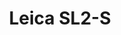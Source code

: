 ---
description: Leica SL2-S is a versatile full-frame mirrorless camera known for its robust build, excellent low-light performance, and advanced video capabilities.
featured_image: "L1020629.jpg"
menus: "main"
sort_by: Name # Exif.Date
sort_order: desc
title: Leica SL2-S
#type: gallery
weight: 3
params:
  theme: dark
resources:
  - src: L1020467.JPG
    title: '&#x1f4cd; Nagasaki, Nagasaki'
  - src: L1020133.JPG
    title: '&#x1f4cd; Nagasaki, Nagasaki'
  - src: L1020254.JPG
    title: '&#x1f4cd; Nagasaki, Nagasaki'
  - src: L1020629.jpg
    title: '&#x1f4cd; Yamanakako, Yamanashi'
  - src: L1030181.JPG
    title: '&#x1f4cd; Nikko, Tochigi'
  - src: L1000511.JPG
    title: '&#x1f4cd; Osaka, Osaka'
  - src: L1030291.JPG
    title: '&#x1f4cd; Koto, Tokyo'
  - src: L1000410.JPG
    title: '&#x1f4cd; Kyoto, Kyoto'
  - src: L1030927.JPG
    title: '&#x1f4cd; Fussa, Tokyo'
  - src: L1010791.JPG
    title: '&#x1f4cd; Minamisaku, Nagano'
  - src: L1000229.JPG
    title: '&#x1f4cd; Chiyoda, Tokyo'
  - src: L1050055.JPG
    title: ''
  - src: L1040514.jpg
    title: '&#x1f4cd; Morioka, Iwate'
  - src: L1010058.jpg
    title: '&#x1f4cd; Chuo-ku, Tokyo'
  - src: L1010160.jpg
    title: '&#x1f4cd; Aizu-Wakamatsu, Fukushima'
  - src: L1010612.jpg
    title: '&#x1f4cd; Shanghai, China'
  - src: L1010636.jpg
    title: '&#x1f4cd; Shanghai, China'
  - src: L1010718.jpg
    title: '&#x1f4cd; Taipei, Taiwan'
  - src: L1010729.jpg
    title: '&#x1f4cd; Taipei, Taiwan'
---